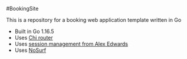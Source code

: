 #BookingSite

This is a repository for a booking web application template written in Go

- Built in Go 1.16.5
- Uses [Chi router](https://github.com/go-chi/chi/v5)
- Uses [session management from Alex Edwards](https://github.com/alexedwards/scs/v2)
- Uses [NoSurf](https://github.com/justinas/nosurf)
